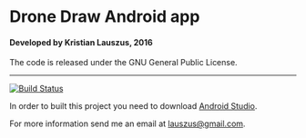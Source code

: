 # Drone Draw Android app
#### Developed by Kristian Lauszus, 2016

The code is released under the GNU General Public License.
_________
[![Build Status](https://travis-ci.com/Lauszus/DroneDraw.svg?token=ppc6rHRAs23cjxNFyjc1&branch=master)](https://travis-ci.com/Lauszus/DroneDraw)

In order to built this project you need to download [Android Studio](http://developer.android.com/sdk/index.html).

For more information send me an email at <lauszus@gmail.com>.
